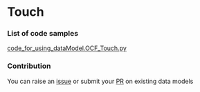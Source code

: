 # Touch

### List of code samples 

<!-- 50-List of code -->

<!-- [code entry](link) -->
[code_for_using_dataModel.OCF_Touch.py](https://github.com/smart-data-models/dataModel.OCF/blob/master/Touch/code/code_for_using_dataModel.OCF_Touch.py)


<!-- /50-List of code -->

### Contribution
You can raise an [issue](https://github.com/smart-data-models/dataModel.OCF/issues) or submit your [PR](https://github.com/smart-data-models/dataModel.OCF/pulls) on existing data models
